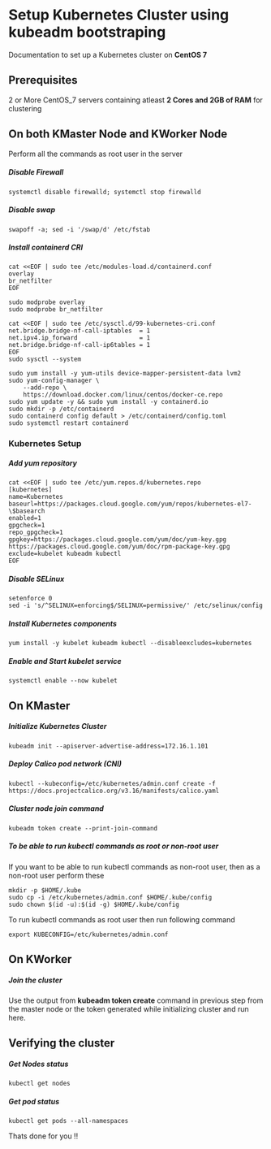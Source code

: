 # Setup Kubernetes Cluster using kubeadm bootstraping
Documentation to set up a Kubernetes cluster on __CentOS 7__

## Prerequisites
2 or More CentOS_7 servers containing atleast __2 Cores and 2GB of RAM__ for clustering 

## On both KMaster Node and KWorker Node
Perform all the commands as root user in the server

##### Disable Firewall
```
systemctl disable firewalld; systemctl stop firewalld
```
##### Disable swap
```
swapoff -a; sed -i '/swap/d' /etc/fstab
```
##### Install containerd CRI
```
cat <<EOF | sudo tee /etc/modules-load.d/containerd.conf
overlay
br_netfilter
EOF

sudo modprobe overlay
sudo modprobe br_netfilter

cat <<EOF | sudo tee /etc/sysctl.d/99-kubernetes-cri.conf
net.bridge.bridge-nf-call-iptables  = 1
net.ipv4.ip_forward                 = 1
net.bridge.bridge-nf-call-ip6tables = 1
EOF
sudo sysctl --system

sudo yum install -y yum-utils device-mapper-persistent-data lvm2
sudo yum-config-manager \
    --add-repo \
    https://download.docker.com/linux/centos/docker-ce.repo
sudo yum update -y && sudo yum install -y containerd.io
sudo mkdir -p /etc/containerd
sudo containerd config default > /etc/containerd/config.toml
sudo systemctl restart containerd
```
### Kubernetes Setup
##### Add yum repository
```
cat <<EOF | sudo tee /etc/yum.repos.d/kubernetes.repo
[kubernetes]
name=Kubernetes
baseurl=https://packages.cloud.google.com/yum/repos/kubernetes-el7-\$basearch
enabled=1
gpgcheck=1
repo_gpgcheck=1
gpgkey=https://packages.cloud.google.com/yum/doc/yum-key.gpg https://packages.cloud.google.com/yum/doc/rpm-package-key.gpg
exclude=kubelet kubeadm kubectl
EOF
```
##### Disable SELinux
```
setenforce 0
sed -i 's/^SELINUX=enforcing$/SELINUX=permissive/' /etc/selinux/config
```
##### Install Kubernetes components
```
yum install -y kubelet kubeadm kubectl --disableexcludes=kubernetes
```
##### Enable and Start kubelet service
```
systemctl enable --now kubelet
```
## On KMaster
##### Initialize Kubernetes Cluster
```
kubeadm init --apiserver-advertise-address=172.16.1.101
```
##### Deploy Calico pod network (CNI)
```
kubectl --kubeconfig=/etc/kubernetes/admin.conf create -f https://docs.projectcalico.org/v3.16/manifests/calico.yaml
```
##### Cluster node join command
```
kubeadm token create --print-join-command
```
##### To be able to run kubectl commands as root or non-root user
If you want to be able to run kubectl commands as non-root user, then as a non-root user perform these
```
mkdir -p $HOME/.kube
sudo cp -i /etc/kubernetes/admin.conf $HOME/.kube/config
sudo chown $(id -u):$(id -g) $HOME/.kube/config

```
To run kubectl commands as root user then run following command
```
export KUBECONFIG=/etc/kubernetes/admin.conf
```
## On KWorker
##### Join the cluster
Use the output from __kubeadm token create__ command in previous step from the master node or the token generated while initializing cluster and run here.

## Verifying the cluster
##### Get Nodes status
```
kubectl get nodes
```
##### Get pod status
```
kubectl get pods --all-namespaces
```

Thats done for you !!
